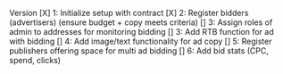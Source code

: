 <!-- Advertisement Auction -->
<!-- Create an image + text area on a website and button under it which make a call to Ethereum. Make a function allowing anyone 
to pay more ETH than the last person in order to change the text and image link on the website. -->
Version
[X] 1: Initialize setup with contract
[X] 2: Register bidders (advertisers) (ensure budget + copy meets criteria)
[] 3: Assign roles of admin to addresses for monitoring bidding
[] 3: Add RTB function for ad with bidding
[] 4: Add image/text functionality for ad copy
[] 5: Register publishers offering space for multi ad bidding
[] 6: Add bid stats (CPC, spend, clicks)